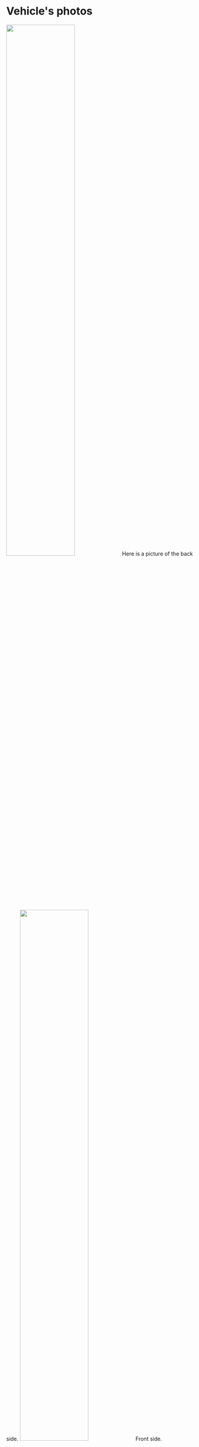 Vehicle's photos
====
<img src="https://github.com/Hart1109/TeikyoRobostar-WRO-FE-2024/blob/main/v-photos/back.jpg" width="60%">
Here is a picture of the back side.
<img src="https://github.com/Hart1109/TeikyoRobostar-WRO-FE-2024/blob/main/v-photos/front.jpg" width="60%">
Front side.
<img src="https://github.com/Hart1109/TeikyoRobostar-WRO-FE-2024/blob/main/v-photos/back.jpg" width="60%">

<img src="https://github.com/Hart1109/TeikyoRobostar-WRO-FE-2024/blob/main/v-photos/back.jpg" width="60%">

<img src="https://github.com/Hart1109/TeikyoRobostar-WRO-FE-2024/blob/main/v-photos/back.jpg" width="60%">

<img src="https://github.com/Hart1109/TeikyoRobostar-WRO-FE-2024/blob/main/v-photos/back.jpg" width="60%">

This directory must contain 6 photos of the vehicle (from every side, from top and bottom)
